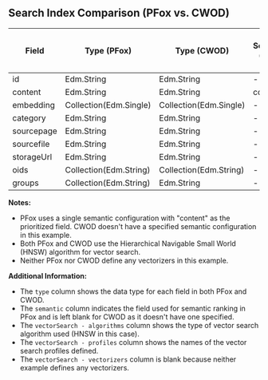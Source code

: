 ## Search Index Comparison (PFox vs. CWOD)

| Field | Type (PFox) | Type (CWOD) | Semantic (PFox) | Semantic (CWOD) | Vector Search - Algorithms (PFox) | Vector Search - Algorithms (CWOD) | Vector Search - Profiles (PFox) | Vector Search - Profiles (CWOD) | Vector Search - Vectorizers (Both) |
|---|---|---|---|---|---|---|---|---|---|
| id | Edm.String | Edm.String | - | - | - | - | - | - | - |
| content | Edm.String | Edm.String | content | content | - | - | - | - | - |
| embedding | Collection(Edm.Single) | Collection(Edm.Single) | - | - | hnsw | hnsw | embedding_config | myHnswProfile | - |
| category | Edm.String | Edm.String | - | - | - | - | - | - | - |
| sourcepage | Edm.String | Edm.String | - | - | - | - | - | - | - |
| sourcefile | Edm.String | Edm.String | - | - | - | - | - | - | - |
| storageUrl | Edm.String | Edm.String | - | - | - | - | - | - | - |
| oids | Collection(Edm.String) | Collection(Edm.String) | - | - | - | - | - | - | - |
| groups | Collection(Edm.String) | Edm.String | - | - | - | - | - | - | - |

**Notes:**

* PFox uses a single semantic configuration with "content" as the prioritized field. CWOD doesn't have a specified semantic configuration in this example.
* Both PFox and CWOD use the Hierarchical Navigable Small World (HNSW) algorithm for vector search.
* Neither PFox nor CWOD define any vectorizers in this example.

**Additional Information:**

* The `type` column shows the data type for each field in both PFox and CWOD.
* The `semantic` column indicates the field used for semantic ranking in PFox and is left blank for CWOD as it doesn't have one specified.
* The `vectorSearch - algorithms` column shows the type of vector search algorithm used (HNSW in this case).
* The `vectorSearch - profiles` column shows the names of the vector search profiles defined.
* The `vectorSearch - vectorizers` column is blank because neither example defines any vectorizers.